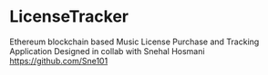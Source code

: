 # LicenseTracker
Ethereum blockchain based Music License Purchase and Tracking Application
Designed in collab with Snehal Hosmani https://github.com/Sne101
